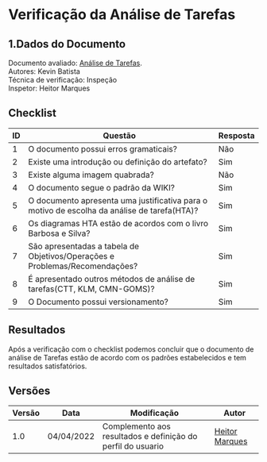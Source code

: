 # Verificação da Análise de Tarefas

## 1.Dados do Documento
Documento avaliado: [Análise de Tarefas](../analise_requisitos/AnaliseHierarquicaDeTarefas.md). <br>
Autores: Kevin Batista<br>
Técnica de verificação: Inspeção<br>
Inspetor: Heitor Marques<br>

## Checklist
|ID|Questão|Resposta|
|--|--|--|
|1|O documento possui erros gramaticais?|Não|
|2|Existe uma introdução ou definição do artefato?|Sim|
|3|Existe alguma imagem quabrada?|Não|
|4|O documento segue o padrão da WIKI?|Sim|
|5|O documento apresenta uma justificativa para o motivo de escolha da análise de tarefa(HTA)?|Sim|
|6|Os diagramas HTA estão de acordos com o livro Barbosa e Silva?|Sim|
|7|São apresentadas a tabela de Objetivos/Operações	e Problemas/Recomendações?|Sim|
|8|É apresentado outros métodos de análise de tarefas(CTT, KLM, CMN-GOMS)?|Sim|
|9|O Documento possui versionamento?|Sim|

## Resultados
Após a verificação com o checklist podemos concluir que o documento de análise de Tarefas estão de acordo com os padrões estabelecidos e tem resultados satisfatórios.

## Versões
| Versão | Data | Modificação | Autor |
|--|--|--|--|
| 1.0 | 04/04/2022 | Complemento aos resultados e definição do perfil do usuario |[Heitor Marques](github.com/heitormsb) |